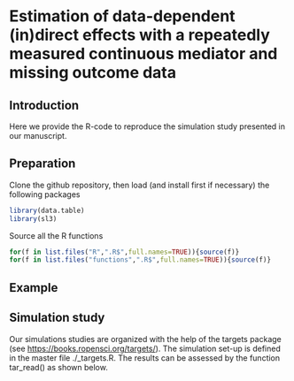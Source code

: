 
<!-- README.md is generated from README.Rmd. Please edit that file -->

# Estimation of data-dependent (in)direct effects with a repeatedly measured continuous mediator and missing outcome data

## Introduction

Here we provide the R-code to reproduce the simulation study presented
in our manuscript.

## Preparation

Clone the github repository, then load (and install first if necessary)
the following packages

``` r
library(data.table)
library(sl3)
```

Source all the R functions

``` r
for(f in list.files("R",".R$",full.names=TRUE)){source(f)}
for(f in list.files("functions",".R$",full.names=TRUE)){source(f)}
```

## Example

## Simulation study

Our simulations studies are organized with the help of the targets
package (see <https://books.ropensci.org/targets/>). The simulation
set-up is defined in the master file ./\_targets.R. The results can be
assessed by the function tar_read() as shown below.
